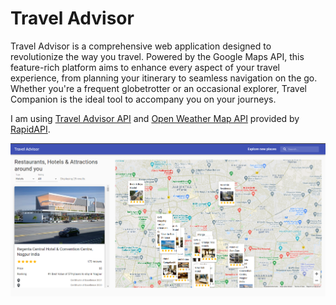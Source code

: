 Travel Advisor  
==============  

Travel Advisor is a comprehensive web application designed to revolutionize the way you travel. Powered by the Google Maps API, this feature-rich platform aims to enhance every aspect of your travel experience, from planning your itinerary to seamless navigation on the go. Whether you're a frequent globetrotter or an occasional explorer, Travel Companion is the ideal tool to accompany you on your journeys.

I am using [Travel Advisor API](https://rapidapi.com/apidojo/api/travel-advisor/) and [Open Weather Map API](https://rapidapi.com/community/api/open-weather-map/) provided by [RapidAPI](https://rapidapi.com/hub).

![Main Page](./public/MainPage.png)
